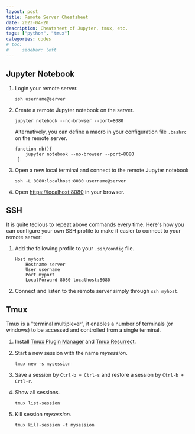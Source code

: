 ```yaml
---
layout: post
title: Remote Server Cheatsheet
date: 2023-04-20
description: Cheatsheet of Jupyter, tmux, etc.
tags: ["python", "tmux"]
categories: codes
# toc:
#     sidebar: left
---
```


## Jupyter Notebook

1. Login your remote server.

   ```shell
   ssh username@server
   ```

2. Create a remote Jupyter notebook on the server.

   ```shell
   jupyter notebook --no-browser --port=8080
   ```

   Alternatively, you can define a macro in your configuration file `.bashrc` on the remote server.

   ```shell
   function nb(){
       jupyter notebook --no-browser --port=8080
    }
   ```

3. Open a new local terminal and connect to the remote Jupyter notebook

   ```shell
   ssh -L 8080:localhost:8080 username@server
   ```

4. Open <https://localhost:8080> in your browser.

## SSH

It is quite tedious to repeat above commands every time.
Here's how you can configure your own SSH profile to make it easier to connect to your remote server:

1. Add the following profile to your `.ssh/config` file.

   ```nginx
   Host myhost
       Hostname server
       User username
       Port myport
       LocalForward 8080 localhost:8080
   ```

2. Connect and listen to the remote server simply through `ssh myhost`.

## Tmux

Tmux is a "terminal multiplexer", it enables a number of terminals (or windows) to be accessed and controlled from a single terminal.

1. Install [Tmux Plugin Manager](https://github.com/tmux-plugins/tpm) and [Tmux Resurrect](https://github.com/tmux-plugins/tmux-resurrect).
2. Start a new session with the name _mysession_.

   ```shell
   tmux new -s mysession
   ```

3. Save a session by `Ctrl-b + Ctrl-s` and restore a session by `Ctrl-b + Crtl-r`.
4. Show all sessions.

   ```shell
   tmux list-session
   ```

5. Kill session _mysession_.

   ```shell
   tmux kill-session -t mysession
   ```

